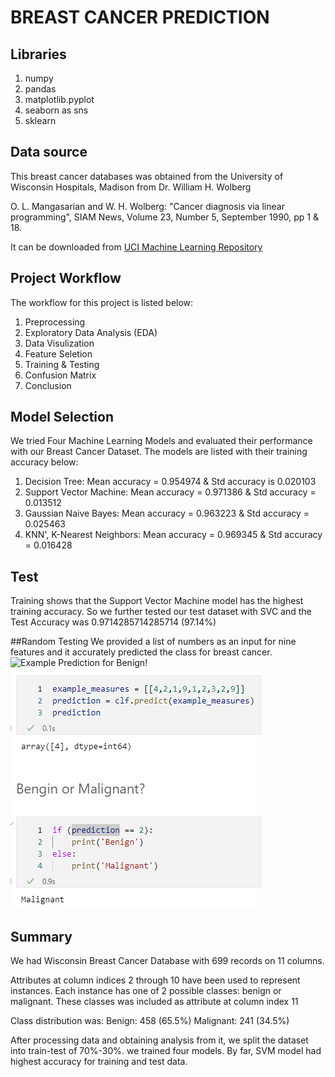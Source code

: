 # **BREAST CANCER PREDICTION**

## Libraries
1. numpy
2. pandas
3. matplotlib.pyplot
4. seaborn as sns
5. sklearn

## Data source

This breast cancer databases was obtained from the University of Wisconsin Hospitals, Madison from Dr. William H. Wolberg

O. L. Mangasarian and W. H. Wolberg: "Cancer diagnosis via linear  programming", SIAM News, Volume 23, Number 5, September 1990, pp 1 & 18.

It can be downloaded from  [UCI Machine Learning Repository][1]

## Project Workflow
The workflow for this project is listed below:
1. Preprocessing 
2. Exploratory Data Analysis (EDA)
3. Data Visulization
4. Feature Seletion
5. Training & Testing
6. Confusion Matrix
7. Conclusion


## Model Selection
We tried Four Machine Learning Models and evaluated their performance with our Breast Cancer Dataset. The models are listed with their training accuracy below:
1. Decision Tree: Mean accuracy = 0.954974 & Std accuracy is 0.020103
2. Support Vector Machine: Mean accuracy = 0.971386 & Std accuracy = 0.013512
3. Gaussian Naive Bayes: Mean accuracy = 0.963223 & Std accuracy = 0.025463
4. KNN', K-Nearest Neighbors: Mean accuracy = 0.969345 & Std accuracy = 0.016428

## Test
Training shows that the Support Vector Machine model has the highest training accuracy. So we further tested our test dataset with SVC and the Test Accuracy was 0.9714285714285714 (97.14%)


##Random Testing
We provided a list of numbers as an input for nine features and it accurately predicted the class for breast cancer.
![Example Prediction for Benign!](/results/benigntPred.png "Benign Cancer")
![Example Prediction for Malignant!](/results/malignantPred.png "Malignant Cancer")

## Summary

We had Wisconsin Breast Cancer Database with 699 records on 11 columns. 

Attributes at column indices 2 through 10 have been used to represent instances.
   Each instance has one of 2 possible classes: benign or malignant.
   These classes was included as attribute at column index 11

Class distribution was: 
   Benign: 458 (65.5%)
   Malignant: 241 (34.5%)

After processing data and obtaining analysis from it, we split the dataset into train-test of 70%-30%. we trained four models. By far, SVM model had highest accuracy for training and test data.

[1]: https://archive.ics.uci.edu/ml/machine-learning-databases/breast-cancer-wisconsin/breast-cancer-wisconsin.data "UCI Machine Learning Repository"
